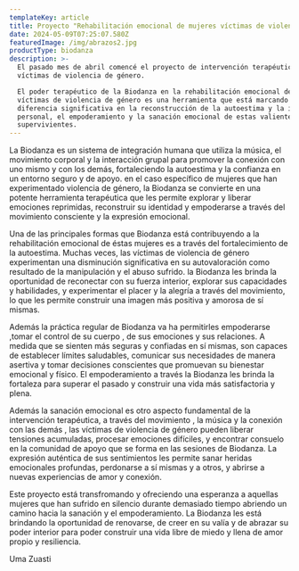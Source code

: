 ```yaml
---
templateKey: article
title: Proyecto "Rehabilitación emocional de mujeres víctimas de violencia de género"
date: 2024-05-09T07:25:07.580Z
featuredImage: /img/abrazos2.jpg
productType: biodanza
description: >-
  El pasado mes de abril comencé el proyecto de intervención terapéutica con
  víctimas de violencia de género.

  El poder terapéutico de la Biodanza en la rehabilitación emocional de mujeres
  víctimas de violencia de género es una herramienta que está marcando una
  diferencia significativa en la reconstrucción de la autoestima y la imagen
  personal, el empoderamiento y la sanación emocional de estas valientes
  supervivientes.
---
```

La Biodanza es un sistema de integración humana que utiliza la música, el movimiento corporal y la interacción grupal para promover la conexión con uno mismo y con los demás, fortaleciendo la autoestima y la confianza en un entorno seguro y de apoyo. en el caso específico de mujeres que han experimentado violencia de género, la Biodanza se convierte en una potente herramienta terapéutica que les permite explorar y liberar emociones reprimidas, reconstruir su identidad y empoderarse a través del movimiento consciente y la expresión emocional.

Una de las principales formas que Biodanza está contribuyendo a la rehabilitación emocional de éstas mujeres es a través del fortalecimiento de la autoestima. Muchas veces, las víctimas de violencia de género experimentan una disminución significativa en su autovaloración como resultado de la manipulación y el abuso sufrido. la Biodanza les brinda la oportunidad de reconectar con su fuerza interior, explorar sus capacidades y habilidades, y experimentar el placer y la alegría a través del movimiento, lo que les permite construir una imagen más positiva y amorosa de sí mismas.

Además la práctica regular de Biodanza va ha permitirles  empoderarse ,tomar el control de su cuerpo , de sus emociones y sus relaciones. A medida que se sienten más seguras y confiadas en sí mismas, son capaces de establecer límites saludables, comunicar sus necesidades de manera asertiva y tomar decisiones conscientes que promuevan su bienestar emocional y físico. El empoderamiento a través la Biodanza les brinda la fortaleza para superar el pasado y construir una vida más satisfactoria y plena.

Además la sanación emocional es otro aspecto fundamental de la intervención terapéutica, a través del movimiento , la música y la conexión con las demás , las víctimas de violencia de género pueden liberar tensiones acumuladas, procesar emociones difíciles, y encontrar consuelo en la comunidad de apoyo que se forma en las sesiones de Biodanza. La expresión auténtica de sus sentimientos les permite sanar heridas emocionales profundas, perdonarse a sí mismas y a otros, y abrirse a nuevas experiencias de amor y conexión.

Este proyecto está transfromando y ofreciendo una esperanza  a aquellas mujeres que han sufrido en silencio durante demasiado tiempo abriendo un camino hacia la sanación y el empoderamiento. La Biodanza  les está brindando la oportunidad de renovarse, de creer en su valía y de abrazar su poder interior para poder construir una vida libre de miedo y llena de amor propio y resiliencia.

Uma Zuasti
